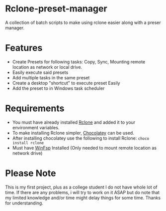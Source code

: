# Rclone-preset-manager
A collection of batch scripts to make using rclone easier along with a preser manager.

# Features

* Create Presets for following tasks: Copy, Sync, Mounting remote location as network or local drive.
* Easily execute said presets
* Add multiple tasks in the same preset
* Create a desktop "shortcut" to execute preset Easily
* Add the preset to in Windows task scheduler


# Requirements

* You must have already installed [Rclone](https://rclone.org/downloads/) and added it to your environment variables.
* To make installing Rclone simpler, [Chocolatey](https://chocolatey.org/install) can be used.
* After installing chocolatey use the following to install Rclone: `choco install rclone` 
* Must have [WinFsp](https://winfsp.dev/rel/) Installed (Only needed to mount remote location as network drive)


# Please Note
This is my first project, plus as a college student I do not have whole lot of time. If there are any problems, i will try to work on it ASAP but do note that my limited knowledge and/or time might delay things for some time. Thanks for understanding.

